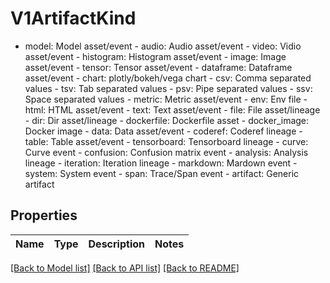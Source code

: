 # V1ArtifactKind

- model: Model asset/event  - audio: Audio asset/event  - video: Vidio asset/event  - histogram: Histogram asset/event  - image: Image asset/event  - tensor: Tensor asset/event  - dataframe: Dataframe asset/event  - chart: plotly/bokeh/vega chart  - csv: Comma separated values  - tsv: Tab separated values  - psv: Pipe separated values  - ssv: Space separated values  - metric: Metric asset/event  - env: Env file  - html: HTML asset/event  - text: Text asset/event  - file: File asset/lineage  - dir: Dir asset/lineage  - dockerfile: Dockerfile asset  - docker_image: Docker image  - data: Data asset/event  - coderef: Coderef lineage  - table: Table asset/event  - tensorboard: Tensorboard lineage  - curve: Curve event  - confusion: Confusion matrix event  - analysis: Analysis lineage  - iteration: Iteration lineage  - markdown: Mardown event  - system: System event  - span: Trace/Span event  - artifact: Generic artifact

## Properties
Name | Type | Description | Notes
------------ | ------------- | ------------- | -------------

[[Back to Model list]](../README.md#documentation-for-models) [[Back to API list]](../README.md#documentation-for-api-endpoints) [[Back to README]](../README.md)


